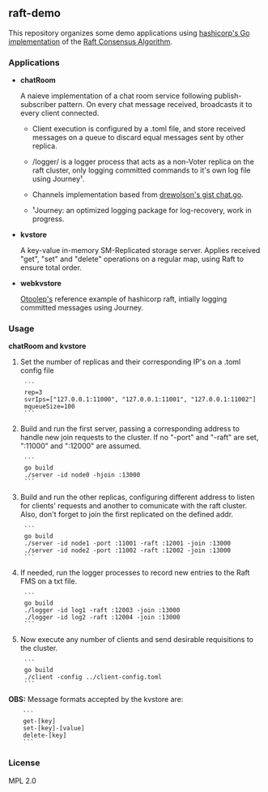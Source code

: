 ## raft-demo

This repository organizes some demo applications using [hashicorp's Go implementation](https://github.com/hashicorp/raft) of the [Raft Consensus Algorithm](https://raft.github.io).

### Applications

* **chatRoom**
	
	A naieve implementation of a chat room service following publish-subscriber pattern. On every chat message received, broadcasts it to every client connected.
	
	- Client execution is configured by a .toml file, and store received messages on a queue to discard equal messages sent by other replica.

	- /logger/ is a logger process that acts as a non-Voter replica on the raft cluster, only logging committed commands to it's own log file using Journey¹.

	- Channels implementation based from [drewolson's gist chat.go](https://gist.github.com/drewolson/3950226).
	
	- ¹Journey: an optimized logging package for log-recovery, work in progress.

* **kvstore**
	
	A key-value in-memory SM-Replicated storage server. Applies received "get", "set" and "delete" operations on a regular map, using Raft to ensure total order.

* **webkvstore**
	
	[Otoolep's](https://github.com/otoolep/hraftd) reference example of hashicorp raft, intially logging committed messages using Journey.

### Usage

**chatRoom and kvstore** 

1. Set the number of replicas and their corresponding IP's on a .toml config file

		```
		rep=3
		svrIps=["127.0.0.1:11000", "127.0.0.1:11001", "127.0.0.1:11002"]
		mqueueSize=100
		```

2. Build and run the first server, passing a corresponding address to handle new join requests to the cluster. If no "-port" and "-raft" are set, ":11000" and ":12000" are assumed.
	
		```
		go build
		./server -id node0 -hjoin :13000
		```

3. Build and run the other replicas, configuring different address to listen for clients' requests and another to comunicate with the raft cluster. Also, don't forget to join the first replicated on the defined addr.
	
		```
		go build
		./server -id node1 -port :11001 -raft :12001 -join :13000
		./server -id node2 -port :11002 -raft :12002 -join :13000
		```

4. If needed, run the logger processes to record new entries to the Raft FMS on a txt file.
	
		```
		go build
		./logger -id log1 -raft :12003 -join :13000
		./logger -id log2 -raft :12004 -join :13000
		```

5. Now execute any number of clients and send desirable requisitions to the cluster.

		```
		go build
		./client -config ../client-config.toml
		```

**OBS:** Message formats accepted by the kvstore are:

		```
		get-[key]
		set-[key]-[value]
		delete-[key]
		``` 

### License
MPL 2.0